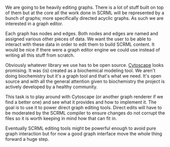We are going to be heavily editing graphs. There is a lot of stuff built on top of them but at the core all the work done in SCRML will be represented by a bunch of graphs; more specifically directed acyclic graphs. As such we are interested in a graph editor.

Each graph has nodes and edges. Both nodes and edges are named and assigned various other pieces of data. We want the user to be able to interact with these data in order to edit them to build SCRML content. It would be nice if there were a graph editor engine we could use instead of writing all this stuff from scratch.

Obviously whatever library we use has to be open source. [Cytoscape](https://js.cytoscape.org/) looks promising. It was (is) created as a biochemical modeling tool. We aren't doing biochemistry but it's a graph tool and that's what we need. It's open source and with all the general attention given to biochemistry the project is actively developed by a healthy community.

This task is to play around with Cytoscape (or another graph renderer if we find a better one) and see what it provides and how to implement it. The goal is to use it to power direct graph editing tools. Direct edits will have to be moderated by the SCRML compiler to ensure changes do not corrupt the files so it is worth keeping in mind how that can fit in.

Eventually SCRML editing tools might be powerful enough to avoid pure graph interaction but for now a good graph interface move the whole thing forward a huge step.
